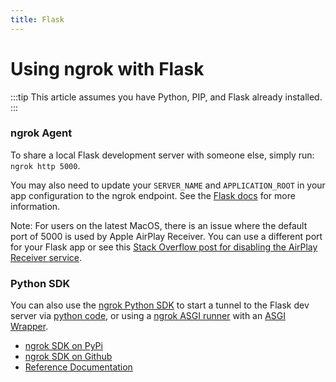 ```yaml
---
title: Flask
---
```


# Using ngrok with Flask

:::tip
This article assumes you have Python, PIP, and Flask already installed.
:::

### ngrok Agent

To share a local Flask development server with someone else, simply run: `ngrok http 5000`.

You may also need to update your `SERVER_NAME` and `APPLICATION_ROOT` in your app configuration to the ngrok endpoint. See the [Flask docs](https://flask.palletsprojects.com/en/3.0.x/config/#builtin-configuration-values) for more information.

Note: For users on the latest MacOS, there is an issue where the default port of 5000 is used by Apple AirPlay Receiver. You can use a different port for your Flask app or see this [Stack Overflow post for disabling the AirPlay Receiver service](https://stackoverflow.com/a/6982933/7282727).

### Python SDK

You can also use the [ngrok Python SDK](https://github.com/ngrok/ngrok-python) to start a tunnel to the Flask dev server via [python code](https://github.com/ngrok/ngrok-python#frameworks), or using a [ngrok ASGI runner](https://github.com/ngrok/ngrok-python#asgi-runner---tunnels-to-uvicorn-gunicorn-django-and-more-with-no-code) with an [ASGI Wrapper](https://flask.palletsprojects.com/en/2.3.x/deploying/asgi/).

- [ngrok SDK on PyPi](https://pypi.org/project/ngrok/)
- [ngrok SDK on Github](https://github.com/ngrok/ngrok-python)
- [Reference Documentation](https://ngrok.github.io/ngrok-python/)
